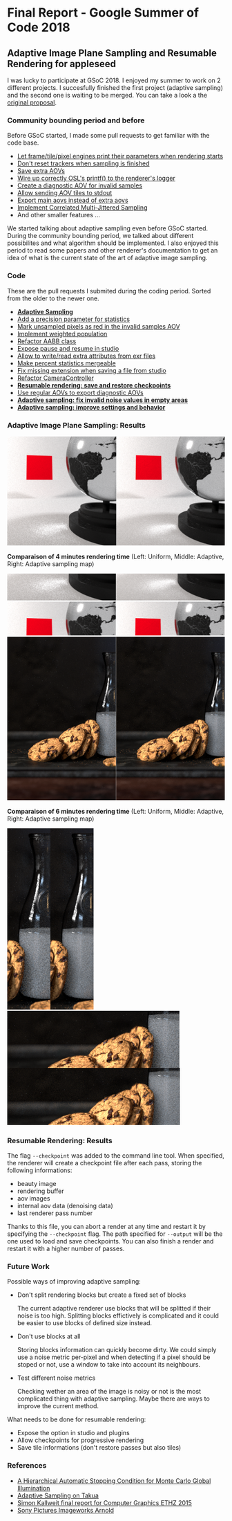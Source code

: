 # Final Report - Google Summer of Code 2018


## Adaptive Image Plane Sampling and Resumable Rendering for appleseed

I was lucky to participate at GSoC 2018. I enjoyed my summer to work on 2 different projects. I succesfully finished the first project (adaptive sampling) and the second one is waiting to be merged.
You can take a look a the [original proposal](appleseed-proposal.md).


### Community bounding period and before

Before GSoC started, I made some pull requests to get familiar with the code base.

- [Let frame/tile/pixel engines print their parameters when rendering starts](https://github.com/appleseedhq/appleseed/pull/1859)
- [Don't reset trackers when sampling is finished](https://github.com/appleseedhq/appleseed/pull/1862)
- [Save extra AOVs](https://github.com/appleseedhq/appleseed/pull/1865)
- [Wire up correctly OSL's printf() to the renderer's logger](https://github.com/appleseedhq/appleseed/pull/1881)
- [Create a diagnostic AOV for invalid samples](https://github.com/appleseedhq/appleseed/pull/1888)
- [Allow sending AOV tiles to stdout](https://github.com/appleseedhq/appleseed/pull/1906)
- [Export main aovs instead of extra aovs](https://github.com/appleseedhq/appleseed/pull/1954)
- [Implement Correlated Multi-Jittered Sampling](https://github.com/appleseedhq/appleseed/pull/1975)
- And other smaller features ...

We started talking about adaptive sampling even before GSoC started. During the community bounding period, we talked about different possibilites and what algorithm should be implemented. I also enjoyed this period to read some papers and other renderer's documentation to get an idea of what is the current state of the art of adaptive image sampling.


### Code

These are the pull requests I submited during the coding period. Sorted from the older to the newer one.

- **[Adaptive Sampling](https://github.com/appleseedhq/appleseed/pull/2062)**
- [Add a precision parameter for statistics](https://github.com/appleseedhq/appleseed/pull/2067)
- [Mark unsampled pixels as red in the invalid samples AOV](https://github.com/appleseedhq/appleseed/pull/2069)
- [Implement weighted population](https://github.com/appleseedhq/appleseed/pull/2078)
- [Refactor AABB class](https://github.com/appleseedhq/appleseed/pull/2095)
- [Expose pause and resume in studio](https://github.com/appleseedhq/appleseed/pull/2096)
- [Allow to write/read extra attributes from exr files](https://github.com/appleseedhq/appleseed/pull/2099)
- [Make percent statistics mergeable](https://github.com/appleseedhq/appleseed/pull/2107)
- [Fix missing extension when saving a file from studio](https://github.com/appleseedhq/appleseed/pull/2108)
- [Refactor CameraController](https://github.com/appleseedhq/appleseed/pull/2112)
- **[Resumable rendering: save and restore checkpoints](https://github.com/appleseedhq/appleseed/pull/2120)**
- [Use regular AOVs to export diagnostic AOVs](https://github.com/appleseedhq/appleseed/pull/2121)
- **[Adaptive sampling: fix invalid noise values in empty areas](https://github.com/appleseedhq/appleseed/pull/2134)**
- **[Adaptive sampling: improve settings and behavior](https://github.com/appleseedhq/appleseed/pull/2147)**


### Adaptive Image Plane Sampling: Results

<img src="3m58_comp.png"/>

**Comparaison of 4 minutes rendering time** (Left: Uniform, Middle: Adaptive, Right: Adaptive sampling map)

<img src="3m58_comp_zoom1.png"/>
<img src="3m58_comp_zoom2.png"/>

<img src="5m54_comp.png"/>

**Comparaison of 6 minutes rendering time** (Left: Uniform, Middle: Adaptive, Right: Adaptive sampling map)

<img src="5m54_comp_zoom1.png"/>
<img src="5m54_comp_zoom2.png"/>


### Resumable Rendering: Results

The flag `--checkpoint` was added to the command line tool. When specified, the renderer will create a checkpoint file after each pass, storing the following informations:
- beauty image
- rendering buffer
- aov images
- internal aov data (denoising data)
- last renderer pass number

Thanks to this file, you can abort a render at any time and restart it by specifying the `--checkpoint` flag. The path specified for `--output` will be the one used to load and save checkpoints. You can also finish a render and restart it with a higher number of passes.

### Future Work

Possible ways of improving adaptive sampling:

- Don't split rendering blocks but create a fixed set of blocks

	The current adaptive renderer use blocks that will be splitted if their noise is too high. Splitting blocks effictively is complicated and it could be easier to use blocks of defined size instead.

- Don't use blocks at all

	Storing blocks information can quickly become dirty. We could simply use a noise metric per-pixel and when detecting if a pixel should be stoped or not, use a window to take into account its neighbours.

- Test different noise metrics

	Checking wether an area of the image is noisy or not is the most complicated thing with adaptive sampling. Maybe there are ways to improve the current method.

What needs to be done for resumable rendering:

- Expose the option in studio and plugins
- Allow checkpoints for progressive rendering
- Save tile informations (don't restore passes but also tiles)

### References

- [A Hierarchical Automatic Stopping Condition for Monte Carlo Global Illumination](https://jo.dreggn.org/home/2009_stopping.pdf)
- [Adaptive Sampling on Takua](https://blog.yiningkarlli.com/2015/03/adaptive-sampling.html)
- [Simon Kallweit final report for Computer Graphics ETHZ 2015](http://simon-kallweit.me/rendercompo2015/report/)
- [Sony Pictures Imageworks Arnold](https://fpsunflower.github.io/ckulla/data/2018_tog_spi_arnold.pdf)
